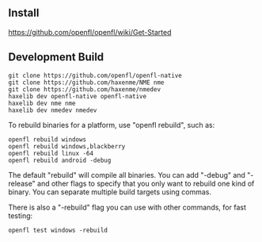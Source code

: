 Install
-------

https://github.com/openfl/openfl/wiki/Get-Started


Development Build
-----------------

    git clone https://github.com/openfl/openfl-native
    git clone https://github.com/haxenme/NME nme
    git clone https://github.com/haxenme/nmedev
    haxelib dev openfl-native openfl-native
    haxelib dev nme nme
    haxelib dev nmedev nmedev

To rebuild binaries for a platform, use "openfl rebuild", such as:

    openfl rebuild windows
    openfl rebuild windows,blackberry
    openfl rebuild linux -64
    openfl rebuild android -debug

The default "rebuild" will compile all binaries. You can add "-debug" and "-release" and other flags to specify that you only want to rebuild one kind of binary. You can separate multiple build targets using commas.

There is also a "-rebuild" flag you can use with other commands, for fast testing:

    openfl test windows -rebuild 
